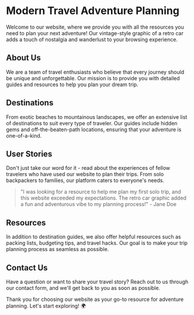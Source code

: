 <!--font:Montserrat-->

# Modern Travel Adventure Planning

Welcome to our website, where we provide you with all the resources you need to plan your next adventure! Our vintage-style graphic of a retro car adds a touch of nostalgia and wanderlust to your browsing experience.

## About Us
We are a team of travel enthusiasts who believe that every journey should be unique and unforgettable. Our mission is to provide you with detailed guides and resources to help you plan your dream trip.

## Destinations
From exotic beaches to mountainous landscapes, we offer an extensive list of destinations to suit every type of traveler. Our guides include hidden gems and off-the-beaten-path locations, ensuring that your adventure is one-of-a-kind.

## User Stories
Don't just take our word for it - read about the experiences of fellow travelers who have used our website to plan their trips. From solo backpackers to families, our platform caters to everyone's needs.

> "I was looking for a resource to help me plan my first solo trip, and this website exceeded my expectations. The retro car graphic added a fun and adventurous vibe to my planning process!" - Jane Doe

## Resources
In addition to destination guides, we also offer helpful resources such as packing lists, budgeting tips, and travel hacks. Our goal is to make your trip planning process as seamless as possible.

## Contact Us
Have a question or want to share your travel story? Reach out to us through our contact form, and we'll get back to you as soon as possible.

Thank you for choosing our website as your go-to resource for adventure planning. Let's start exploring! 🌍

<!--

Write me content for website with wallpaper which alt text is:

"A vintage-style graphic of a retro car for a car or travel website"

The name/title of the page should not be 1:1 copy of the alt text but rather a real content of the website which is using this wallpaper.

- Use markdown format 
- Start with heading
- Heading should be short and concise
- The content should look like a real website 
- The website should not be about the wallpaper, wallpaper is just a related background
- Heading should be contain work "wallpaper" or "background"
- Include real sections like references, contact, user stories, etc. use things relevant to the page purpose.
- Feel free to use structure like headings, bullets, numbering, blockquotes, paragraphs, horizontal lines, etc.
- You can use formatting like bold or _italic_
- You can include UTF-8 emojis
- Links should be only #hash anchors (and you can refer to the document itself)
- Do not include images


---


# Retro Car Wallpaper for Adventure Enthusiasts

Welcome to our adventure-packed website, where we provide you with all the resources you need to plan your next trip! Our vintage-style graphic of a retro car wallpaper sets the tone for your wanderlust-filled journey. 

## About Us
We are a team of travel enthusiasts who believe that every adventure should be unique and unforgettable. We provide you with detailed guides on various destinations, including hidden gems and off-the-beaten-path locations. 

## Destinations
Our website features an extensive list of destinations, ranging from exotic beaches to mountainous landscapes. Whether you're looking for a relaxing getaway or an adrenaline-fueled adventure, we've got you covered. 

## User Stories
Don't just take our word for it - read about the experiences of fellow travelers who have used our website to plan their trips. From solo backpackers to families, our platform caters to everyone's needs. 

> "I stumbled upon this website while planning my road trip across the US, and I couldn't be happier with the resources provided. The retro car wallpaper is the perfect touch!" - John Doe

## Resources
In addition to destination guides, we also offer helpful resources such as packing lists, budgeting tips, and travel hacks. Our goal is to make your trip planning process as seamless as possible. 

## Contact Us
Have a question or want to share your travel story? Reach out to us through our contact form, and we'll get back to you as soon as possible. 

Thank you for choosing our website as your go-to resource for adventure planning. Let's hit the road! 🚗


---


Heading should not include word "wallpaper". The website should not be about the wallpaper itself, wallpaper is just a related background, rewrite whole content.


---


# Adventure Planning for the Modern Traveler

Welcome to our website, where we provide you with all the resources you need to plan your next adventure! Our vintage-style graphic of a retro car adds a touch of nostalgia and wanderlust to your browsing experience.

## About Us
We are a team of travel enthusiasts who believe that every journey should be unique and unforgettable. Our mission is to provide you with detailed guides and resources to help you plan your dream trip.

## Destinations
From exotic beaches to mountainous landscapes, we offer an extensive list of destinations to suit every type of traveler. Our guides include hidden gems and off-the-beaten-path locations, ensuring that your adventure is one-of-a-kind.

## User Stories
Don't just take our word for it - read about the experiences of fellow travelers who have used our website to plan their trips. From solo backpackers to families, our platform caters to everyone's needs.

> "I was looking for a resource to help me plan my first solo trip, and this website exceeded my expectations. The retro car graphic added a fun and adventurous vibe to my planning process!" - Jane Doe

## Resources
In addition to destination guides, we also offer helpful resources such as packing lists, budgeting tips, and travel hacks. Our goal is to make your trip planning process as seamless as possible.

## Contact Us
Have a question or want to share your travel story? Reach out to us through our contact form, and we'll get back to you as soon as possible.

Thank you for choosing our website as your go-to resource for adventure planning. Let's start exploring! 🌍


---


Write me a Google font which is best fitting for the website.

Pick from the list:
- Exo 2
- Lato
- Lobster
- IBM Plex Sans
- Open Sans
- Cinzel Decorative
- Inter
- Cormorant Garamond
- Playfair Display
- Futura
- Cabin
- Dancing Script
- Alegreya
- Barlow Condensed
- Creepster
- Roboto
- Orbitron
- Great Vibes
- Poppins
- Montserrat
- Cinzel
- Raleway


Write just the font name nothing else.


---


Montserrat

-->
